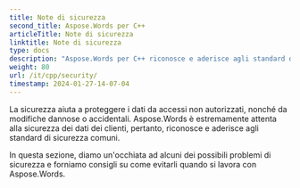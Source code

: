 ```yaml
---
title: Note di sicurezza
second_title: Aspose.Words per C++
articleTitle: Note di sicurezza
linktitle: Note di sicurezza
type: docs
description: "Aspose.Words per C++ riconosce e aderisce agli standard di sicurezza comuni per garantire un elevato livello di sicurezza dei dati. Guarda i possibili problemi di sicurezza e le raccomandazioni su come evitarli."
weight: 80
url: /it/cpp/security/
timestamp: 2024-01-27-14-07-04
---
```


La sicurezza aiuta a proteggere i dati da accessi non autorizzati, nonché da modifiche dannose o accidentali. Aspose.Words è estremamente attenta alla sicurezza dei dati dei clienti, pertanto, riconosce e aderisce agli standard di sicurezza comuni.

In questa sezione, diamo un'occhiata ad alcuni dei possibili problemi di sicurezza e forniamo consigli su come evitarli quando si lavora con Aspose.Words.
